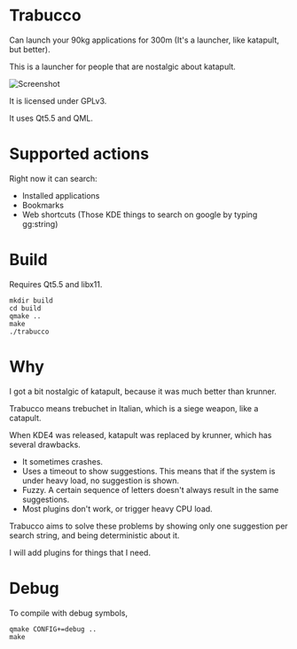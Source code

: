 Trabucco
========

Can launch your 90kg applications for 300m (It's a launcher, like katapult, but better).

This is a launcher for people that are nostalgic about katapult.

![Screenshot](http://i.imgur.com/sh166aS.jpg)

It is licensed under GPLv3.

It uses Qt5.5 and QML.

Supported actions
=================

Right now it can search:

 * Installed applications
 * Bookmarks
 * Web shortcuts (Those KDE things to search on google by typing gg:string)

Build
=====

Requires Qt5.5 and libx11.


```
mkdir build
cd build
qmake ..
make
./trabucco
```

Why
===

I got a bit nostalgic of katapult, because it was much better than krunner.

Trabucco means trebuchet in Italian, which is a siege weapon, like a catapult.

When KDE4 was released, katapult was replaced by krunner, which has several
drawbacks.

 * It sometimes crashes.
 * Uses a timeout to show suggestions.
   This means that if the system is under heavy load, no suggestion is shown.
 * Fuzzy. A certain sequence of letters doesn't always result in the same
   suggestions.
 * Most plugins don't work, or trigger heavy CPU load.

Trabucco aims to solve these problems by showing only one suggestion per
search string, and being deterministic about it.

I will add plugins for things that I need.

Debug
=====

To compile with debug symbols,
```
qmake CONFIG+=debug ..
make
```
